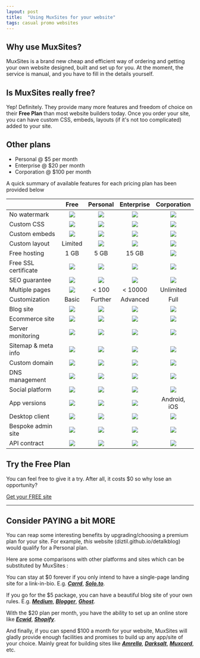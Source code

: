 ```yaml
---
layout: post
title:  "Using MuxSites for your website"
tags: casual promo websites
---
```


## Why use MuxSites?
MuxSites is a brand new cheap and efficient way of ordering and getting your own website designed, built and set up for you. At the moment, the service is manual, and you have to fill in the details yourself.

## Is MuxSites really free?
Yep! Definitely. They provide many more features and freedom of choice on their **Free Plan** than most website builders today. Once you order your site, you can have custom CSS, embeds, layouts (if it's not too complicated) added to your site.

<!-- A summary of the **Free Plan** on MuxSites :
![](  https://diztil.github.io/detalkblog/images/circletick.png) No watermark
![](  https://diztil.github.io/detalkblog/images/circletick.png) Custom CSS
![](  https://diztil.github.io/detalkblog/images/circletick.png) Custom embeds
![](  https://diztil.github.io/detalkblog/images/circletick.png) Custom layout (depends on complexity)
![](  https://diztil.github.io/detalkblog/images/circletick.png) Free hosting (upto 1 GB)
![](  https://diztil.github.io/detalkblog/images/circletick.png) Free subdomain `[yoursitename].muxsites.com`, e.g. diztil.github.io/detalkblog, amrella.muxsites.com
![](  https://diztil.github.io/detalkblog/images/circlecross.png) Free SSL certificate (https)
![](  https://diztil.github.io/detalkblog/images/circlecross.png) SEO guarantee
![](  https://diztil.github.io/detalkblog/images/circlecross.png) Multiple pages
![](  https://diztil.github.io/detalkblog/images/circlecross.png) Further customization -->

## Other plans
* Personal @ $5 per month
* Enterprise @ $20 per month
* Corporation @ $100 per month

A quick summary of available features for each pricing plan has been provided below

| | Free | Personal | Enterprise | Corporation |
|     :---      |     :---:      |     :---:      |     :---:     |     :---:     |
| No watermark   | ![]( https://diztil.github.io/detalkblog/images/circletick.png)     | ![](  https://diztil.github.io/detalkblog/images/circletick.png)    | ![](  https://diztil.github.io/detalkblog/images/circletick.png) | ![](  https://diztil.github.io/detalkblog/images/circletick.png) |
| Custom CSS     | ![](  https://diztil.github.io/detalkblog/images/circletick.png) | ![](  https://diztil.github.io/detalkblog/images/circletick.png) | ![](  https://diztil.github.io/detalkblog/images/circletick.png) | ![](  https://diztil.github.io/detalkblog/images/circletick.png) |
| Custom embeds     | ![](  https://diztil.github.io/detalkblog/images/circletick.png) | ![](  https://diztil.github.io/detalkblog/images/circletick.png) | ![](  https://diztil.github.io/detalkblog/images/circletick.png) | ![](  https://diztil.github.io/detalkblog/images/circletick.png) |
| Custom layout     | Limited | ![](  https://diztil.github.io/detalkblog/images/circletick.png) | ![](  https://diztil.github.io/detalkblog/images/circletick.png) | ![](  https://diztil.github.io/detalkblog/images/circletick.png) |
| Free hosting | 1 GB | 5 GB | 15 GB | ![](  https://diztil.github.io/detalkblog/images/circlecross.png) |
| Free SSL certificate | ![](  https://diztil.github.io/detalkblog/images/circletick.png) | ![](  https://diztil.github.io/detalkblog/images/circlecross.png) | ![](  https://diztil.github.io/detalkblog/images/circletick.png) | ![](  https://diztil.github.io/detalkblog/images/circletick.png) |
| SEO guarantee | ![](  https://diztil.github.io/detalkblog/images/circlecross.png) | ![](  https://diztil.github.io/detalkblog/images/circletick.png) | ![](  https://diztil.github.io/detalkblog/images/circletick.png) | ![](  https://diztil.github.io/detalkblog/images/circletick.png) |
| Multiple pages | ![](  https://diztil.github.io/detalkblog/images/circlecross.png) | < 100 | < 10000 | Unlimited |
| Customization | Basic | Further | Advanced | Full |
| Blog site | ![](  https://diztil.github.io/detalkblog/images/circlecross.png) | ![](  https://diztil.github.io/detalkblog/images/circletick.png) | ![](  https://diztil.github.io/detalkblog/images/circletick.png) | ![](  https://diztil.github.io/detalkblog/images/circletick.png) |
| Ecommerce site | ![](  https://diztil.github.io/detalkblog/images/circlecross.png) | ![](  https://diztil.github.io/detalkblog/images/circlecross.png) | ![](  https://diztil.github.io/detalkblog/images/circletick.png) | ![](  https://diztil.github.io/detalkblog/images/circletick.png) |
| Server monitoring | ![](  https://diztil.github.io/detalkblog/images/circlecross.png) | ![](  https://diztil.github.io/detalkblog/images/circlecross.png) | ![](  https://diztil.github.io/detalkblog/images/circletick.png) | ![](  https://diztil.github.io/detalkblog/images/circletick.png) |
| Sitemap & meta info | ![](  https://diztil.github.io/detalkblog/images/circlecross.png) | ![](  https://diztil.github.io/detalkblog/images/circlecross.png) | ![](  https://diztil.github.io/detalkblog/images/circletick.png) | ![](  https://diztil.github.io/detalkblog/images/circletick.png) |
| Custom domain | ![](  https://diztil.github.io/detalkblog/images/circlecross.png) | ![](  https://diztil.github.io/detalkblog/images/circlecross.png) | ![](  https://diztil.github.io/detalkblog/images/circletick.png) | ![](  https://diztil.github.io/detalkblog/images/circletick.png) |
| DNS management | ![](  https://diztil.github.io/detalkblog/images/circlecross.png) | ![](  https://diztil.github.io/detalkblog/images/circlecross.png) | ![](  https://diztil.github.io/detalkblog/images/circletick.png) | ![](  https://diztil.github.io/detalkblog/images/circletick.png) |
| Social platform | ![](  https://diztil.github.io/detalkblog/images/circlecross.png) | ![](  https://diztil.github.io/detalkblog/images/circlecross.png) | ![](  https://diztil.github.io/detalkblog/images/circlecross.png) | ![](  https://diztil.github.io/detalkblog/images/circletick.png) |
| App versions | ![](  https://diztil.github.io/detalkblog/images/circlecross.png) | ![](  https://diztil.github.io/detalkblog/images/circlecross.png) | ![](  https://diztil.github.io/detalkblog/images/circlecross.png) | Android, iOS |
| Desktop client | ![](  https://diztil.github.io/detalkblog/images/circlecross.png) | ![](  https://diztil.github.io/detalkblog/images/circlecross.png) | ![](  https://diztil.github.io/detalkblog/images/circlecross.png) | ![](  https://diztil.github.io/detalkblog/images/circletick.png) |
| Bespoke admin site | ![](  https://diztil.github.io/detalkblog/images/circlecross.png) | ![](  https://diztil.github.io/detalkblog/images/circlecross.png) | ![](  https://diztil.github.io/detalkblog/images/circlecross.png) | ![](  https://diztil.github.io/detalkblog/images/circletick.png) |
| API contract | ![](  https://diztil.github.io/detalkblog/images/circlecross.png) | ![](  https://diztil.github.io/detalkblog/images/circlecross.png) | ![](  https://diztil.github.io/detalkblog/images/circlecross.png) | ![](  https://diztil.github.io/detalkblog/images/circlecross.png) |

<!-- ![](  https://diztil.github.io/detalkblog/images/circletick.png) Everything from **Free**
![](  https://diztil.github.io/detalkblog/images/circletick.png) SEO guarantee
![](  https://diztil.github.io/detalkblog/images/circletick.png) Multiple pages
![](  https://diztil.github.io/detalkblog/images/circletick.png) Blog site
![](  https://diztil.github.io/detalkblog/images/circletick.png) Hosting (upto 5 GB)
![](  https://diztil.github.io/detalkblog/images/circletick.png) Further customization
![](  https://diztil.github.io/detalkblog/images/circlecross.png) Ecommerce site
![](  https://diztil.github.io/detalkblog/images/circlecross.png) Server monitoring
![](  https://diztil.github.io/detalkblog/images/circlecross.png) Sitemap and meta info
* ![](  https://diztil.github.io/detalkblog/images/circletick.png) Everything from **Personal**
* ![](  https://diztil.github.io/detalkblog/images/circletick.png) Hosting (upto 15 GB)
* ![](  https://diztil.github.io/detalkblog/images/circletick.png) Ecommerce site
* ![](  https://diztil.github.io/detalkblog/images/circletick.png) Full customization
* ![](  https://diztil.github.io/detalkblog/images/circletick.png) Server monitoring
* ![](  https://diztil.github.io/detalkblog/images/circletick.png) Sitemap and meta info
* ![](  https://diztil.github.io/detalkblog/images/circletick.png) Custom domain (`[anyname].com`,`[anyname].org`)
* ![](  https://diztil.github.io/detalkblog/images/circletick.png) DNS management
* ![](  https://diztil.github.io/detalkblog/images/circlecross.png) Social platform
* ![](  https://diztil.github.io/detalkblog/images/circlecross.png) App versions
* ![](  https://diztil.github.io/detalkblog/images/circlecross.png) Bespoke admin software/site
![](  https://diztil.github.io/detalkblog/images/circletick.png) Everything from **Enterprise**
![](  https://diztil.github.io/detalkblog/images/circletick.png) Social platform
![](  https://diztil.github.io/detalkblog/images/circletick.png) Webapp included
![](  https://diztil.github.io/detalkblog/images/circletick.png) Android app version
![](  https://diztil.github.io/detalkblog/images/circletick.png) iOS app version
![](  https://diztil.github.io/detalkblog/images/circletick.png) Desktop client
![](  https://diztil.github.io/detalkblog/images/circletick.png) Bespoke admin software/site
![](  https://diztil.github.io/detalkblog/images/circletick.png) Any extra features -->

## Try the Free Plan
You can feel free to give it a try. After all, it costs $0 so why lose an opportunity?

[Get your FREE site](https://muxworks.gumroad.com/l/free-site)

------

## Consider PAYING a bit MORE
You can reap some interesting benefits by upgrading/choosing a premium plan for your site. For example, *this* website (diztil.github.io/detalkblog) would qualify for a Personal plan.

Here are some comparisons with other platforms and sites which can be substituted by MuxSites :

You can stay at $0 forever if you only intend to have a single-page landing site for a link-in-bio. E.g. [***Carrd***](https://carrd.co/), [***Solo.to***](https://solo.to/).

If you go for the $5 package, you can have a beautiful blog site of your own rules. E.g. [***Medium***](https://medium.com/), [***Blogger***](https://blogger.com), [***Ghost***](https://ghost.org).

With the $20 plan per month, you have the ability to set up an online store like [***Ecwid***](https://www.ecwid.com/), [***Shopify***](https://www.shopify.ca/).

And finally, if you can spend $100 a month for your website, MuxSites will gladly provide enough facilities and promises to build up any app/site of your choice. Mainly great for building sites like [***Amrella***](https://amrella.muxworks.com), [***Darksalt***](https://darksalt.bubbleapps.io), [***Muxcord***](https://muxcord.apps.muxworks.com), etc.
